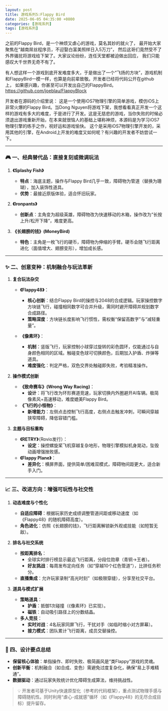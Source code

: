 ```yaml
---
layout: post
title: 游戏系列5:Flappy Bird
date: 2025-06-05 04:35:00 +0800
categories: [游戏系列]
tags: [游戏系列]
---
```

之前的Flappy Bird，是一个神烦又虐心的游戏，莫名其妙的就火了，
最开始大家聚焦在“越南屌丝程序员，不迎娶白富美照样日入5万刀”，
然后这哥们竟然受不了外界骚扰将游戏给下架了。大家议论纷纷，连任天堂都被迫做出回应，
我们只能感叹大千世界无奇不有了。

有人想这样一个游戏到底开发难度多大，于是做出了一个“飞扬的方块”，游戏机制和FlappyBird一模一样，也算是向前辈致敬。开发者已经将代码公开在github上， 如果感兴趣，你甚至可以开发出自己的FlappyBird。
https://github.com/joeblau/FlappyBlock

开发者在源码的介绍里说：
这是一个使用iOS7物理引擎的简单游戏，模仿iOS上非常火爆的Flappy Bird。当Dong Nguyen将游戏下架，我想看看真正开发一个这样的游戏有多大的难度，于是进行了开发。这是无慈悲的游戏，当你失败的时候必须退出游戏重新开始，在本来就很恼人的基础上堪称神烦，本源码是为学习iOS7物理引擎的练手之作，祝好运和游戏愉快。
这个是采用iOS7物理引擎开发的，采用其他的引擎，在Android上开发的难度又如何呢？有兴趣的开发者不妨尝试一下。



---

### 🎮 一、经典替代品：直接复刻或微调玩法  
1. **《Splashy Fish》**  
   - **特点**：海底主题，操作与Flappy Bird几乎一致，障碍物为管道（替换为珊瑚），加入装饰性道具。  
   - **优势**：最接近原版体验，适合怀旧玩家。  

2. **《Ironpants》**  
   - **创新点**：主角变为超级英雄，障碍物改为快速移动的木箱，操作改为“长按上升/松开下降”，难度更高。  

3. **《长翅膀的钱》(MoneyBird)**  
   - **特色**：主角是一枚飞行的硬币，障碍物为伸缩的手臂。硬币会随飞行距离进化（面值增大、翅膀变形），增加成长感。  

---

### ✨ 二、创意变种：机制融合与玩法革新  
1. **复合玩法杂交**  
   - **《Flappy48》**：  
     - **核心创新**：结合Flappy Bird的操控与2048的合成逻辑。玩家操控数字方块链飞行，碰撞相同数字可合并升级，需同时避开障碍并规划数字合成路径。  
     - **策略深度**：方块链长度影响飞行惯性，需权衡“保留高数字”与“减轻重量”。  

   - **《像素环》**：  
     - **机制**：竖版飞行，玩家控制小球穿过旋转的彩色圆环，仅能通过与自身颜色相同的区域。触碰变色球可切换颜色，后期加入护盾、炸弹等道具。  
     - **难度强化**：判定严格，双色交界处触碰即失败，考验精准操作。  

2. **操作模式创新**  
   - **《致命赛车》(Wrong Way Racing)**：  
     - **设计**：将飞行改为环形赛道竞速，玩家切换内外圈避开AI车辆。极简像素风+高速移动，难度媲美Flappy Bird。  
   - **《飞行的小怪物》**：  
     - **新增能力**：左侧点击控制飞行高度，右侧点击触发冲刺，可瞬间穿越狭窄障碍，降低容错门槛。  

3. **主题与目标重构**  
   - **《RETRY》**（Rovio发行）：  
     - **设定**：操控螺旋桨飞机穿越复杂地形，物理引擎模拟机身晃动，坠毁动画增强挫败感。  
   - **《Flappy Plane》**：  
     - **差异化**：横屏界面，提供简单/困难双模式，障碍物间距更大，适合新手入门。  

---

### 📈 三、改进方向：增强可玩性与社交性  
1. **动态难度与个性化**  
   - **自适应障碍**：根据玩家历史成绩调整管道间距或移动速度（如《Flappy48》的随机障碍高度）。  
   - **角色进化**：仿照《长翅膀的钱》，飞行距离解锁新外观或技能（如短暂无敌）。  

2. **排名与社交系统**  
   - **按距离排名**：  
     - 全球实时排行榜显示最远飞行距离，分段位勋章（青铜→王者）。  
     - **好友挑战**：每周发布定向任务（如“穿越10个红色管道”），比拼任务积分。  
   - **直播集成**：允许玩家录制“高光时刻”（如极限穿缝），分享至社交平台。  

3. **道具与模式扩展**  
   - **策略道具**：  
     - **护盾**：抵御1次碰撞（《像素环》已实现）。  
     - **磁铁**：自动吸引路径上的分数结晶。  
   - **多人竞技**：  
     - **实时对战**：4名玩家同屏飞行，干扰对手（如临时缩小对方屏幕）。  
     - **接力模式**：团队累计飞行距离，成员交替操控。  

---

### 💎 四、设计要点总结  
- **保留核心体验**：单指操作、即时失败、极简画风是“类Flappy”游戏的灵魂。  
- **创新平衡**：机制融合（如合成、变色）需避免过度复杂化，确保“易上手难精通”。  
- **数据驱动**：通过玩家失败统计优化障碍生成算法，维持挑战性。  

> 💡 开发者可基于Unity快速原型化（参考的代码框架），重点测试物理手感与障碍随机性。同时利用“虐心-成就感”循环（如《Flappy48》的无尽合成目标）提升留存。